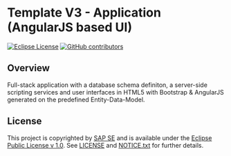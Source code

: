 # Template V3 - Application (AngularJS based UI)

[![Eclipse License](http://img.shields.io/badge/license-Eclipse-brightgreen.svg)](LICENSE)
[![GitHub contributors](https://img.shields.io/github/contributors/dirigiblelabs/template-v3-application-angular.svg)](https://github.com/dirigiblelabs/template-v3-application-angular/graphs/contributors)


## Overview

Full-stack application with a database schema definiton, a server-side scripting services 
and user interfaces in HTML5 with Bootstrap & AngularJS generated on the predefined Entity-Data-Model.

## License

This project is copyrighted by [SAP SE](http://www.sap.com/) and is available under the [Eclipse Public License v 1.0](https://www.eclipse.org/legal/epl-v10.html). See [LICENSE](LICENSE) and [NOTICE.txt](NOTICE.txt) for further details.
